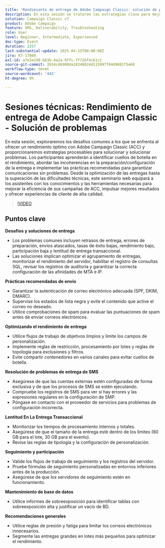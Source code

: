 ```yaml
---
title: 'Rendimiento de entrega de Adobe Campaign Classic: solución de problemas'
description: En esta sesión se trataron las estrategias clave para mejorar el rendimiento del envío de correos electrónicos y SMS con Adobe Campaign. Abordó desafíos comunes como retrasos de entrega, bajo rendimiento y lentitud transaccional, ofreciendo soluciones como optimización por lotes, registro SQL y monitorización del rendimiento del servidor. Las prácticas recomendadas sobre la capacidad de entrega incluían la autenticación de correo electrónico adecuada (SPF, DKIM, DMARC), la monitorización de listas negras y las comprobaciones de correo no deseado. Para obtener un rendimiento mejorado, los expertos recomendaron flujos de trabajo limpios, reglas de restricción y evitar contenedores compartidos. Sugerencias de envío de SMS centradas en la configuración adecuada de cuentas externas y el análisis de registros. La sesión también hizo hincapié en la validación del seguimiento, el mantenimiento de la base de datos mediante informes de sobreexposición y la aplicación de reglas de presión/fatiga para aumentar la participación. Se compartirá una grabación de sesión por correo electrónico y se publicará en el sitio de Adobe Experience Platform.
solution: Campaign Classic v7
product: Adobe Campaign
feature: SMS, Deliverability, Troubleshooting
role: User
level: Beginner, Intermediate, Experienced
doc-type: Event
duration: 2257
last-substantial-update: 2025-04-25T00:00:00Z
jira: KT-17869
exl-id: a7e1e198-b63b-4a2a-9ffc-7f72bf4c61c1
source-git-commit: 3b54c46988da18248024d115997704d9881f5e68
workflow-type: tm+mt
source-wordcount: '442'
ht-degree: 0%

---
```


# Sesiones técnicas: Rendimiento de entrega de Adobe Campaign Classic - Solución de problemas

En esta sesión, exploraremos los desafíos comunes a los que se enfrenta al ofrecer un rendimiento óptimo con Adobe Campaign Classic (ACC) y proporcionaremos estrategias procesables para solucionar y solucionar problemas. Los participantes aprenderán a identificar cuellos de botella en el rendimiento, abordar las incoherencias en la preparación/configuración de la entrega e implementar las prácticas recomendadas para garantizar comunicaciones sin problemas. Desde la optimización de las entregas hasta la superación de las dificultades técnicas, este seminario web equipará a los asistentes con los conocimientos y las herramientas necesarias para mejorar la eficiencia de sus campañas de ACC, impulsar mejores resultados y ofrecer experiencias de cliente de alta calidad.

>[!VIDEO](https://video.tv.adobe.com/v/3457826/?learn=on&enablevpops)

## Puntos clave

**Desafíos y soluciones de entrega**

* Los problemas comunes incluyen retrasos de entrega, errores de preparación, envíos atascados, tasas de éxito bajas, rendimiento bajo, participación baja y lentitud de entrega transaccional.
* Las soluciones implican optimizar el agrupamiento de entregas, monitorizar el rendimiento del servidor, habilitar el registro de consultas SQL, revisar los registros de auditoría y garantizar la correcta configuración de las afinidades de MTA e IP.

**Prácticas recomendadas de envío**

* Garantizar la autenticación de correo electrónico adecuada (SPF, DKIM, DMARC).
* Supervise los estados de lista negra y evite el contenido que active el correo no deseado.
* Utilice comprobaciones de spam para evaluar las puntuaciones de spam antes de enviar correos electrónicos.

**Optimizando el rendimiento de entrega**

* Utilice flujos de trabajo de objetivos limpios y limite los campos de personalización.
* Implemente reglas de restricción, procesamiento por lotes y reglas de topología para exclusiones y filtros.
* Evite compartir contenedores en varios canales para evitar cuellos de botella.

**Resolución de problemas de entrega de SMS**

* Asegúrese de que las cuentas externas estén configuradas de forma exclusiva y de que los procesos de SMS se estén ejecutando.
* Compruebe los registros de SMS para ver si hay errores y las expresiones regulares en la configuración de SMP.
* Póngase en contacto con el proveedor de servicios para problemas de configuración incorrecta.

**Lentitud En La Entrega Transaccional**

* Monitorizar los tiempos de procesamiento internos y totales.
* Asegúrese de que el tamaño de la entrega esté dentro de los límites (60 GB para el lote, 30 GB para el evento).
* Revise las reglas de tipología y la configuración de personalización.

**Seguimiento y participación**

* Valide los flujos de trabajo de seguimiento y los registros del servidor.
* Pruebe fórmulas de seguimiento personalizadas en entornos inferiores antes de la producción.
* Asegúrese de que los servidores de seguimiento estén en funcionamiento.

**Mantenimiento de base de datos**

* Utilice informes de sobreexposición para identificar tablas con sobreexposición alta y justificar un vacío de BD.

**Recomendaciones generales**

* Utilice reglas de presión y fatiga para limitar los correos electrónicos innecesarios.
* Segmente las entregas grandes en lotes más pequeños para optimizar el rendimiento.

